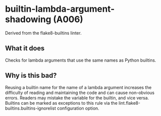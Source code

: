 # builtin-lambda-argument-shadowing (A006)
Derived from the flake8-builtins linter.
## What it does
Checks for lambda arguments that use the same names as Python builtins.
## Why is this bad?
Reusing a builtin name for the name of a lambda argument increases the
difficulty of reading and maintaining the code and can cause
non-obvious errors. Readers may mistake the variable for the
builtin, and vice versa.
Builtins can be marked as exceptions to this rule via the
lint.flake8-builtins.builtins-ignorelist configuration option.
```